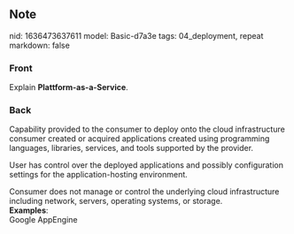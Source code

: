 ## Note
nid: 1636473637611
model: Basic-d7a3e
tags: 04_deployment, repeat
markdown: false

### Front
Explain <b>Plattform-as-a-Service</b>.

### Back
Capability provided to the consumer to deploy onto the cloud infrastructure consumer created or acquired applications created using programming languages, libraries, services, and tools supported by the provider.<div>
User has control over the deployed applications and possibly configuration settings for the application-hosting environment.

</div><div>Consumer does not manage or control the underlying cloud infrastructure including network, servers, operating systems, or storage.</div><div>
</div><div><b>Examples</b>:</div><div>Google AppEngine</div>
